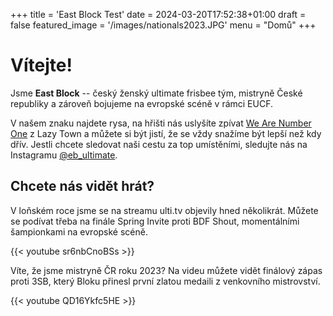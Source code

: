 +++
title = 'East Block Test'
date = 2024-03-20T17:52:38+01:00
draft = false
featured_image = '/images/nationals2023.JPG'
menu = "Domů"
+++

<!-- # East Block Test Website -->

# Vítejte!

Jsme **East Block** -- český ženský ultimate frisbee tým, mistryně České republiky a zároveň bojujeme na evropské scéně v rámci EUCF.

V našem znaku najdete rysa, na hřišti nás uslyšíte zpívat [We Are Number One](https://www.youtube.com/watch?v=PfYnvDL0Qcw) z Lazy Town a můžete si být jistí, že se vždy snažíme být lepší než kdy dřív. Jestli chcete sledovat naši cestu za top umístěními, sledujte nás na Instagramu [@eb_ultimate](www.instagram.com/eb_ultimate).

## Chcete nás vidět hrát?

V loňském roce jsme se na streamu ulti.tv objevily hned několikrát. Můžete se podívat třeba na finále Spring Invite proti BDF Shout, momentálními šampionkami na evropské scéně.

{{< youtube sr6nbCnoBSs >}}

Víte, že jsme mistryně ČR roku 2023? Na videu můžete vidět finálový zápas proti 3SB, který Bloku přinesl první zlatou medaili z venkovního mistrovství.

{{< youtube QD16Ykfc5HE >}}